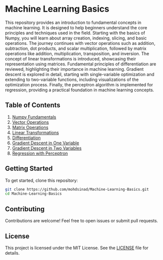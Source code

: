 # Machine Learning Basics

This repository provides an introduction to fundamental concepts in machine learning. It is designed to help beginners understand the core principles and techniques used in the field. Starting with the basics of Numpy, you will learn about array creation, indexing, slicing, and basic operations. The journey continues with vector operations such as addition, subtraction, dot products, and scalar multiplication, followed by matrix operations like addition, multiplication, transposition, and inversion. The concept of linear transformations is introduced, showcasing their representation using matrices. Fundamental principles of differentiation are reviewed, highlighting their importance in machine learning. Gradient descent is explored in detail, starting with single-variable optimization and extending to two-variable functions, including visualizations of the optimization process. Finally, the perceptron algorithm is implemented for regression, providing a practical foundation in machine learning concepts.

## Table of Contents

1. [Numpy Fundamentals](NumPy-Fundamentals.ipynb)
2. [Vector Operations](Vector-Operations.ipynb)
3. [Matrix Operations](Matrix-Operations.ipynb)
4. [Linear Transformations](Linear-Transformations.ipynb)
5. [Differentiation](Differentiation-Techniques.ipynb)
6. [Gradient Descent in One Variable](Gradient-Descent-Optimization-1D.ipynb)
7. [Gradient Descent in Two Variables](Gradient-Descent-Optimization-2D.ipynb)
8. [Regression with Perceptron](Regression-MLP.ipynb)

## Getting Started

To get started, clone this repository:

```bash
git clone https://github.com/mohdsinad/Machine-Learning-Basics.git
cd Machine-Learning-Basics
```

## Contributing

Contributions are welcome! Feel free to open issues or submit pull requests.

## License

This project is licensed under the MIT License. See the [LICENSE](LICENSE) file for details.